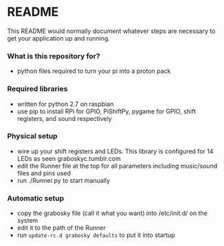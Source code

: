 # README #

This README would normally document whatever steps are necessary to get your application up and running.

### What is this repository for? ###

* python files required to turn your pi into a proton pack

### Required libraries ###
* written for python 2.7 on raspbian
* use pip to install RPi for GPIO, PiShiftPy, pygame for GPIO, shift registers, and sound respectively

### Physical setup ###
* wire up your shift registers and LEDs. This library is configured for 14 LEDs as seen graboskyc.tumblr.com
* edit the Runner file at the top for all parameters including music/sound files and pins used
* run ./Runner.py to start manually

### Automatic setup ###
* copy the grabosky file (call it what you want) into /etc/init.d/ on the system
* edit it to the path of the Runner
* run `update-rc.d grabosky defaults` to put it into startup